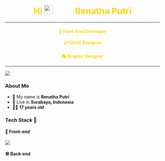 <h1 align="center">
  <span style="color:#FFD700;">Hi</span> <img src="https://github.com/TheDudeThatCode/TheDudeThatCode/blob/master/Assets/Hi.gif" width="29px">
  <span style="color:#fafafa;">, I'm </span>
  <a href="https://github.com/RenathaPutri" style="color:#FFD700;text-decoration: none;">
    <span style="color:#FFD700;">Renatha Putri</span>
  </a>
</h1>

---

<h4 align="center" style="color:#FFD700;"> 🎨 Front-End Developer </h4>
<h4 align="center" style="color:#FFD700;"> 🖌️ UI/UX Designer </h4>
<h4 align="center" style="color:#FFD700;"> 🎭 Graphic Designer </h4>

---

<img src="https://user-images.githubusercontent.com/73097560/115834477-dbab4500-a447-11eb-908a-139a6edaec5c.gif"/>

### About Me
- 👧 My name is **Renatha Putri**  
- 🏡 Live in **Surabaya, Indonesia**  
- 🤸‍♀️ **17 years old**  

### Tech Stack 🚀

#### 🎨 Front-end
<p>
  <a href="https://skillicons.dev">
    <img src="https://skillicons.dev/icons?i=html,css,js,dotnet,wordpress,bootstrap,tailwind,react,alpinejs" />
  </a>
</p>

#### 🛠 Back-end
<p>
  <a href="https://skillicons.dev">
    <img src="https://skillicons.dev/icons?i=js,php,laravel,ex
